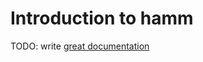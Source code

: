 # Introduction to hamm

TODO: write [great documentation](http://jacobian.org/writing/what-to-write/)
